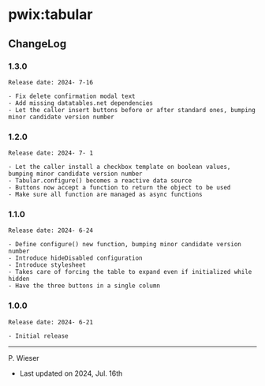 # pwix:tabular

## ChangeLog

### 1.3.0

    Release date: 2024- 7-16

    - Fix delete confirmation modal text
    - Add missing datatables.net dependencies
    - Let the caller insert buttons before or after standard ones, bumping minor candidate version number

### 1.2.0

    Release date: 2024- 7- 1

    - Let the caller install a checkbox template on boolean values, bumping minor candidate version number
    - Tabular.configure() becomes a reactive data source
    - Buttons now accept a function to return the object to be used
    - Make sure all function are managed as async functions

### 1.1.0

    Release date: 2024- 6-24

    - Define configure() new function, bumping minor candidate version number
    - Introduce hideDisabled configuration
    - Introduce stylesheet
    - Takes care of forcing the table to expand even if initialized while  hidden
    - Have the three buttons in a single column

### 1.0.0

    Release date: 2024- 6-21

    - Initial release

---
P. Wieser
- Last updated on 2024, Jul. 16th
